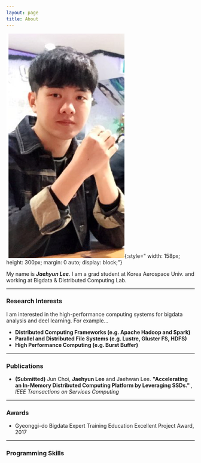 ```yaml
---
layout: page
title: About
---
```

![Image](/assets/images/aboutme.png){:style=" width: 158px; height: 300px; margin: 0 auto; display: block;"} 

My name is ***Jaehyun Lee***. I am a grad student at Korea Aerospace Univ. and working at Bigdata & Distributed Computing Lab.

---

### Research Interests ###
I am interested in the high-performance computing systems for bigdata analysis and deel learning. For example... 
- <strong> Distributed Computing Frameworks (e.g. Apache Hadoop and Spark) </strong>
- <strong> Parallel and Distributed File Systems (e.g. Lustre, Gluster FS, HDFS) </strong>
- <strong> High Performance Computing (e.g. Burst Buffer) </strong>

---

### Publications ###
- **(Submitted)** Jun Choi, <strong>Jaehyun Lee</strong> and Jaehwan Lee.
<strong>"Accelerating an In-Memory Distributed Computing Platform by Leveraging SSDs." </strong>, *IEEE Transactions on Services Computing*

---

### Awards ###
- Gyeonggi-do Bigdata Expert Training Education Excellent Project Award, 2017

---

### Programming Skills ###

